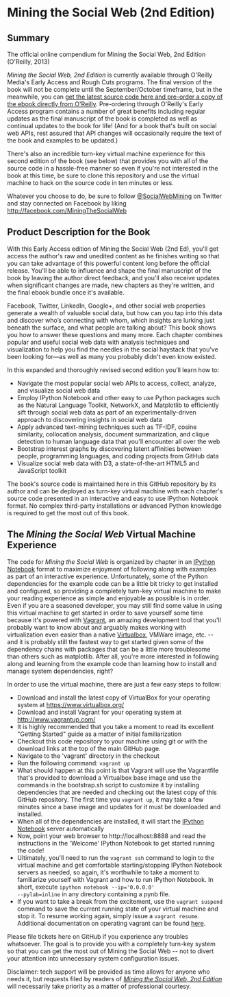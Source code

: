 Mining the Social Web (2nd Edition)
=================================

## Summary

The official online compendium for Mining the Social Web, 2nd Edition (O'Reilly, 2013)

_Mining the Social Web, 2nd Edition_ is currently available through O'Reilly Media's Early Access and Rough Cuts programs. The final version of the book will not be complete until the September/October timeframe, but in the meanwhile, you can [get the latest source code here and pre-order a copy of the ebook directly from O'Reilly](http://bit.ly/135dHfs). Pre-ordering through O'Reilly's Early Access program contains a number of great benefits including regular updates as the final manuscript of the book is completed as well as continual updates to the book for life! (And for a book that's built on social web APIs, rest assured that API changes will occasionally require the text of the book and examples to be updated.)

There's also an incredible turn-key virtual machine experience for this second edition of the book (see below) that provides you with all of the source code in a hassle-free manner so even if you're not interested in the book at this time, be sure to clone this repository and use the virtual machine to hack on the source code in ten minutes or less.

Whatever you choose to do, be sure to follow [@SocialWebMining](http://twitter.com/socialwebmining) on Twitter and stay connected on Facebook by liking http://facebook.com/MiningTheSocialWeb

## Product Description for the Book

With this Early Access edition of Mining the Social Web (2nd Ed), you'll get access the author's raw and unedited content as he finishes writing so that you can take advantage of this powerful content long before the official release. You'll be able to influence and shape the final manuscript of the book by leaving the author direct feedback, and you'll also receive updates when significant changes are made, new chapters as they're written, and the final ebook bundle once it's available.

Facebook, Twitter, LinkedIn, Google+, and other social web properties generate a wealth of valuable social data, but how can you tap into this data and discover who’s connecting with whom, which insights are lurking just beneath the surface, and what people are talking about? This book shows you how to answer these questions and many more. Each chapter combines popular and useful social web data with analysis techniques and visualization to help you find the needles in the social haystack that you've been looking for—as well as many you probably didn't even know existed. 

In this expanded and thoroughly revised second edition you’ll learn how to:

* Navigate the most popular social web APIs to access, collect, analyze, and visualize social web data
* Employ IPython Notebook and other easy to use Python packages such as the Natural Language Toolkit, NetworkX, and Matplotlib to efficiently sift through social web data as part of an experimentally-driven approach to discovering insights in social web data
* Apply advanced text-mining techniques such as TF-IDF, cosine similarity, collocation analysis, document summarization, and clique detection to human language data that you'll encounter all over the web
* Bootstrap interest graphs by discovering latent affinities between people, programming languages, and coding projects from GitHub data
* Visualize social web data with D3, a state-of-the-art HTML5 and JavaScript toolkit

The book's source code is maintained here in this GitHub repository by its author and can be deployed as turn-key virtual machine with each chapter's source code presented in an interactive and easy to use IPython Notebook format. No complex third-party installations or advanced Python knowledge is required to get the most out of this book.

## The _Mining the Social Web_ Virtual Machine Experience

The code for _Mining the Social Web_ is organized by chapter in an [IPython Notebook](http://ipython.org/notebook.html) format to maximize enjoyment of following along with examples as part of an interactive experience. Unfortunately, some of the Python dependencies for the example code can be a little bit tricky to get installed and configured, so providing a completely turn-key virtual machine to make your reading experience as simple and enjoyable as possible is in order. Even if you are a seasoned developer, you may still find some value in using this virtual machine to get started in order to save yourself some time because it's powered with [Vagrant](http://vagrantup.com/), an amazing development tool that you'll probably want to know about and arguably makes working with virtualization even easier than a native [Virtualbox](http://www.virtualbox.org/), VMWare image, etc. -- and it is probably still the fastest way to get started given some of the dependency chains with packages that can be a little more troublesome than others such as matplotlib. After all, you're more interested in following along and learning from the example code than learning how to install and manage system dependencies, right?

In order to use the virtual machine, there are just a few easy steps to follow:

* Download and install the latest copy of VirtualBox for your operating system at https://www.virtualbox.org/
* Download and install Vagrant for your operating system at http://www.vagrantup.com/
 * It is highly recommended that you take a moment to read its excellent "Getting Started" guide as a matter of initial familiarization
* Checkout this code repository to your machine using git or with the download links at the top of the main GitHub page.
* Navigate to the 'vagrant' directory in the checkout
* Run the following command: <code>vagrant up</code>
 * What should happen at this point is that Vagrant will use the Vagrantfile that's provided to download a Virtualbox base image and use the commands in the bootstrap.sh script to customize it by installing dependencies that are needed and checking out the latest copy of this GitHub repository. The first time you <code>vagrant up</code>, it may take a few minutes since a base image and updates for it must be downloaded and installed.
 * When all of the dependencies are installed, it will start the [IPython Notebook](http://ipython.org/notebook.html) server automatically
* Now, point your web browser to http://localhost:8888 and read the instructions in the 'Welcome' IPython Notebook to get started running the code!
 * Ultimately, you'll need to run the <code>vagrant ssh</code> command to login to the virtual machine and get comfortable starting/stopping IPython Notebook servers as needed, so again, it's worthwhile to take a moment to familiarize yourself with Vagrant and how to run IPython Notebook. In short, execute <code>ipython notebook --ip='0.0.0.0' --pylab=inline</code> in any directory containing a pynb file.
 * If you want to take a break from the excitement, use the <code>vagrant suspend</code> command to save the current running state of your virtual machine and stop it. To resume working again, simply issue a <code>vagrant resume</code>. Additional documentation on operating vagrant can be found [here](http://docs.vagrantup.com/v2/getting-started/teardown.html).

Please file tickets here on GitHub if you experience any troubles whatsoever. The goal is to provide you with a completely turn-key system so that you can get the most out of Mining the Social Web -- not to divert your attention into unnecessary system configuration issues. 

Disclaimer: tech support will be provided as time allows for anyone who needs it, but requests filed by readers of [_Mining the Social Web, 2nd Edition_](http://bit.ly/135dHfs) will necessarily take priority as a matter of professional courtesy.
